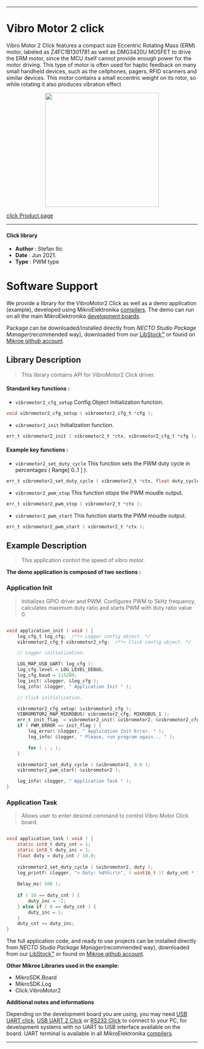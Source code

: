 
---
# Vibro Motor 2 click

Vibro Motor 2 Click features a compact size Eccentric Rotating Mass (ERM) motor, labeled as Z4FC1B1301781 as well as DMG3420U MOSFET to drive the ERM motor, since the MCU itself cannot provide enough power for the motor driving. This type of motor is often used for haptic feedback on many small handheld devices, such as the cellphones, pagers, RFID scanners and similar devices. This motor contains a small eccentric weight on its rotor, so while rotating it also produces vibration effect

<p align="center">
  <img src="https://download.mikroe.com/images/click_for_ide/vibromotor2_click.png" height=300px>
</p>

[click Product page](https://www.mikroe.com/vibro-motor-2-click)

---


#### Click library

- **Author**        : Stefan Ilic
- **Date**          : Jun 2021.
- **Type**          : PWM type


# Software Support

We provide a library for the VibroMotor2 Click
as well as a demo application (example), developed using MikroElektronika
[compilers](https://www.mikroe.com/necto-studio).
The demo can run on all the main MikroElektronika [development boards](https://www.mikroe.com/development-boards).

Package can be downloaded/installed directly from *NECTO Studio Package Manager*(recommended way), downloaded from our [LibStock&trade;](https://libstock.mikroe.com) or found on [Mikroe github account](https://github.com/MikroElektronika/mikrosdk_click_v2/tree/master/clicks).

## Library Description

> This library contains API for VibroMotor2 Click driver.

#### Standard key functions :

- `vibromotor2_cfg_setup` Config Object Initialization function.
```c
void vibromotor2_cfg_setup ( vibromotor2_cfg_t *cfg );
```

- `vibromotor2_init` Initialization function.
```c
err_t vibromotor2_init ( vibromotor2_t *ctx, vibromotor2_cfg_t *cfg );
```

#### Example key functions :

- `vibromotor2_set_duty_cycle` This function sets the PWM duty cycle in percentages ( Range[ 0..1 ] ).
```c
err_t vibromotor2_set_duty_cycle ( vibromotor2_t *ctx, float duty_cycle );
```

- `vibromotor2_pwm_stop` This function stops the PWM moudle output.
```c
err_t vibromotor2_pwm_stop ( vibromotor2_t *ctx );
```

- `vibromotor2_pwm_start` This function starts the PWM moudle output.
```c
err_t vibromotor2_pwm_start ( vibromotor2_t *ctx );
```

## Example Description

> This application contorl the speed of vibro motor.

**The demo application is composed of two sections :**

### Application Init

> Initializes GPIO driver and PWM. Configures PWM to 5kHz frequency, calculates maximum duty ratio and starts PWM with duty ratio value 0.

```c

void application_init ( void ) {
    log_cfg_t log_cfg;  /**< Logger config object. */
    vibromotor2_cfg_t vibromotor2_cfg;  /**< Click config object. */

    // Logger initialization.

    LOG_MAP_USB_UART( log_cfg );
    log_cfg.level = LOG_LEVEL_DEBUG;
    log_cfg.baud = 115200;
    log_init( &logger, &log_cfg );
    log_info( &logger, " Application Init " );

    // Click initialization.

    vibromotor2_cfg_setup( &vibromotor2_cfg );
    VIBROMOTOR2_MAP_MIKROBUS( vibromotor2_cfg, MIKROBUS_1 );
    err_t init_flag  = vibromotor2_init( &vibromotor2, &vibromotor2_cfg );
    if ( PWM_ERROR == init_flag ) {
        log_error( &logger, " Application Init Error. " );
        log_info( &logger, " Please, run program again... " );

        for ( ; ; );
    }

    vibromotor2_set_duty_cycle ( &vibromotor2, 0.0 );
    vibromotor2_pwm_start( &vibromotor2 );

    log_info( &logger, " Application Task " );
}

```

### Application Task

> Allows user to enter desired command to control Vibro Motor Click board.

```c

void application_task ( void ) {
    static int8_t duty_cnt = 1;
    static int8_t duty_inc = 1;
    float duty = duty_cnt / 10.0;
    
    vibromotor2_set_duty_cycle ( &vibromotor2, duty );
    log_printf( &logger, "> Duty: %d%%\r\n", ( uint16_t )( duty_cnt * 10 ) );
    
    Delay_ms( 500 );
    
    if ( 10 == duty_cnt ) {
        duty_inc = -1;
    } else if ( 0 == duty_cnt ) {
        duty_inc = 1;
    }
    duty_cnt += duty_inc;
}

```


The full application code, and ready to use projects can be installed directly from *NECTO Studio Package Manager*(recommended way), downloaded from our [LibStock&trade;](https://libstock.mikroe.com) or found on [Mikroe github account](https://github.com/MikroElektronika/mikrosdk_click_v2/tree/master/clicks).

**Other Mikroe Libraries used in the example:**

- MikroSDK.Board
- MikroSDK.Log
- Click.VibroMotor2

**Additional notes and informations**

Depending on the development board you are using, you may need
[USB UART click](https://www.mikroe.com/usb-uart-click),
[USB UART 2 Click](https://www.mikroe.com/usb-uart-2-click) or
[RS232 Click](https://www.mikroe.com/rs232-click) to connect to your PC, for
development systems with no UART to USB interface available on the board. UART
terminal is available in all MikroElektronika
[compilers](https://shop.mikroe.com/compilers).

---

